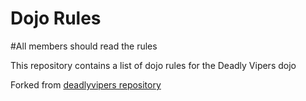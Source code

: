 Dojo Rules
==========
#All members should read the rules

This repository contains a list of dojo rules for the Deadly Vipers dojo

Forked from [deadlyvipers repository](https://github.com/deadlyvipers)

